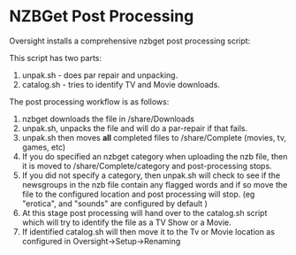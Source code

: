 # NZBGet Post Processing #

Oversight installs a comprehensive nzbget post processing script:

This script has two parts:

  1. unpak.sh - does par repair and unpacking.
  1. catalog.sh - tries to identify TV and Movie downloads.

The post processing workflow is as follows:

  1. nzbget downloads the file in /share/Downloads
  1. unpak.sh, unpacks the file and will do a par-repair if that fails.
  1. unpak.sh then moves **all** completed files to /share/Complete (movies, tv, games, etc)
  1. If you do specified an nzbget category when uploading the nzb file, then it is moved to /share/Complete/category and post-processing stops.
  1. If you did not specify a category, then unpak.sh will check to see if the newsgroups in the nzb file contain any flagged words and if so move the file to the configured location and post processing will stop. (eg "erotica", and "sounds" are configured by default )
  1. At this stage post processing will hand over to the catalog.sh script which will try to identify the file as a TV Show or a Movie.
  1. If identified catalog.sh will then move it to the Tv or Movie location as configured in Oversight->Setup->Renaming